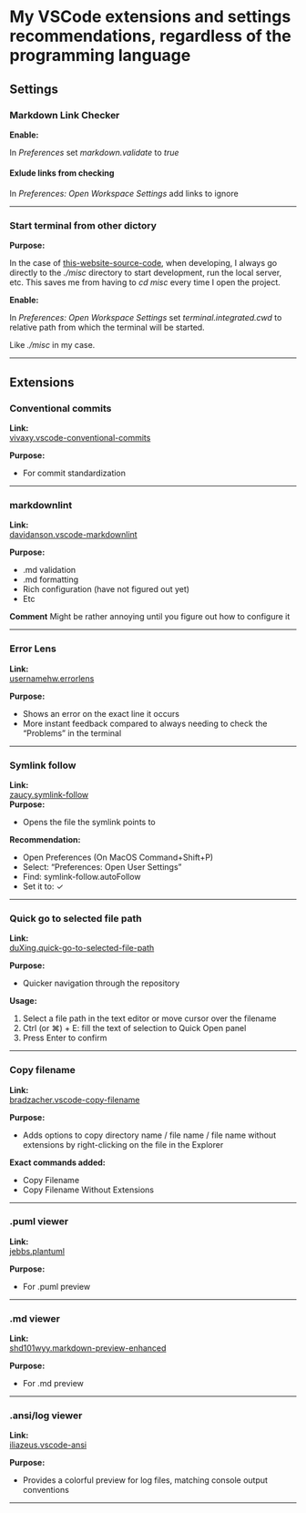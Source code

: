 # My VSCode extensions and settings recommendations, regardless of the programming language

## Settings

### Markdown Link Checker

**Enable:**  

In *Preferences* set *markdown.validate* to *true*

#### Exlude links from checking

In *Preferences: Open Workspace Settings* add links to ignore

---

### Start terminal from other dictory

**Purpose:**

In the case of [this-website-source-code](https://github.com/phantie/personal-website-source-code), when developing, I always go directly to the *./misc* directory to start development, run the local server, etc. This saves me from having to *cd misc* every time I open the project.

**Enable:**  

In *Preferences: Open Workspace Settings* set *terminal.integrated.cwd* to relative path from which the terminal will be started.

Like *./misc* in my case.

---

## Extensions

### Conventional commits

**Link:**  
[vivaxy.vscode-conventional-commits](https://marketplace.visualstudio.com/items?itemName=vivaxy.vscode-conventional-commits)  

**Purpose:**  

- For commit standardization

---

### markdownlint

**Link:**  
[davidanson.vscode-markdownlint](https://marketplace.visualstudio.com/items?itemName=DavidAnson.vscode-markdownlint)

**Purpose:**  

- .md validation
- .md formatting
- Rich configuration (have not figured out yet)
- Etc

**Comment**
Might be rather annoying until you figure out how to configure it

---

### Error Lens

**Link:**  
[usernamehw.errorlens](https://marketplace.visualstudio.com/items?itemName=usernamehw.errorlens)  

**Purpose:**  

- Shows an error on the exact line it occurs  
- More instant feedback compared to always needing to check the “Problems” in the terminal

---

### Symlink follow

**Link:**  
[zaucy.symlink-follow](https://marketplace.visualstudio.com/items?itemName=zaucy.symlink-follow)  
**Purpose:**  

- Opens the file the symlink points to

**Recommendation:**  

- Open Preferences (On MacOS Command+Shift+P)  
- Select: “Preferences: Open User Settings”  
- Find: symlink-follow.autoFollow  
- Set it to: ✓

---

### Quick go to selected file path

**Link:**  
[duXing.quick-go-to-selected-file-path](https://marketplace.visualstudio.com/items/?itemName=duXing.quick-go-to-selected-file-path)

**Purpose:**  

- Quicker navigation through the repository

**Usage:**  

1. Select a file path in the text editor or move cursor over the filename  
2. Ctrl (or ⌘) + E: fill the text of selection to Quick Open panel  
3. Press Enter to confirm

---

### Copy filename

**Link:**  
[bradzacher.vscode-copy-filename](https://marketplace.visualstudio.com/items?itemName=bradzacher.vscode-copy-filename)  

**Purpose:**  

- Adds options to copy directory name / file name / file name without extensions by right-clicking on the file in the Explorer

**Exact commands added:**  

- Copy Filename  
- Copy Filename Without Extensions

---

### .puml viewer

**Link:**  
[jebbs.plantuml](https://marketplace.visualstudio.com/items?itemName=jebbs.plantuml)  

**Purpose:**  

- For .puml preview

---

### .md viewer

**Link:**  
[shd101wyy.markdown-preview-enhanced](https://marketplace.visualstudio.com/items?itemName=shd101wyy.markdown-preview-enhanced)  

**Purpose:**  

- For .md preview

---

### .ansi/log viewer

**Link:**  
[iliazeus.vscode-ansi](https://marketplace.visualstudio.com/items?itemName=iliazeus.vscode-ansi)  

**Purpose:**  

- Provides a colorful preview for log files, matching console output conventions

---
